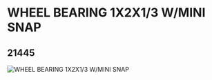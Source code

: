 # WHEEL BEARING 1X2X1/3 W/MINI SNAP
## 21445
![WHEEL BEARING 1X2X1/3 W/MINI SNAP](https://lc-www-live-s.legocdn.com/media/bricks/5/2/6122656.jpg)